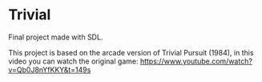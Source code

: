 # Trivial
Final project made with SDL.

This project is based on the arcade version of Trivial Pursuit (1984), in this video you can watch the original game: https://www.youtube.com/watch?v=Qb0J8nYfKKY&t=149s
